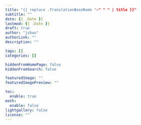 ```yaml
---
title: "{{ replace .TranslationBaseName "-" " " | title }}"
subtitle: ""
date: {{ .Date }}
lastmod: {{ .Date }}
draft: true
author: "jsbao"
authorLink: ""
description: ""

tags: []
categories: []

hiddenFromHomePage: false
hiddenFromSearch: false

featuredImage: ""
featuredImagePreview: ""

toc:
  enable: true
math:
  enable: false
lightgallery: false
license: ""
---
```


<!--more-->
